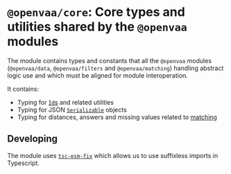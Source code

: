 # `@openvaa/core`: Core types and utilities shared by the `@openvaa` modules

The module contains types and constants that all the `@openvaa` modules (`@openvaa/data`, `@openvaa/filters` and `@openvaa/matching`) handling abstract logic use and which must be aligned for module interoperation.

It contains:

- Typing for [`Id`s](./src/id) and related utilities
- Typing for JSON [`Serializable`](./src/serializable/serializable.type.ts) objects
- Typing for distances, answers and missing values related to [matching](./src/matching/)

## Developing

The module uses [`tsc-esm-fix`](https://github.com/antongolub/tsc-esm-fix) which allows us to use suffixless imports in Typescript.
